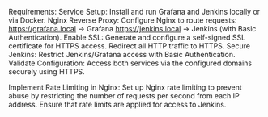 Requirements:
Service Setup:
Install and run Grafana and Jenkins locally or via Docker.
Nginx Reverse Proxy:
Configure Nginx to route requests:
https://grafana.local → Grafana
https://jenkins.local → Jenkins (with Basic Authentication).
Enable SSL:
Generate and configure a self-signed SSL certificate for HTTPS access.
Redirect all HTTP traffic to HTTPS.
Secure Jenkins:
Restrict Jenkins/Grafana access with Basic Authentication.
Validate Configuration:
Access both services via the configured domains securely using HTTPS.

Implement Rate Limiting in Nginx:
Set up Nginx rate limiting to prevent abuse by restricting the number of requests per second from each IP address.
Ensure that rate limits are applied for access to Jenkins.
